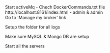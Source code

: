 Start activeMq - Chech DockerCommands.txt file
	http://localhost:8161/index.html  - admin & admin	
	Go to 'Manage my broker' link
	
Setup the folder for all logs

Make sure MySQL & Mongo DB are setup

Start all the servers